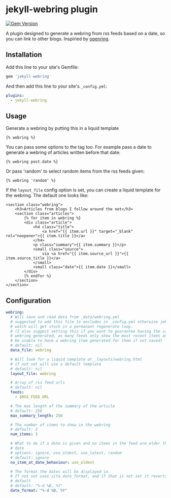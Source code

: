 # jekyll-webring plugin

[![Gem Version](https://badge.fury.io/rb/jekyll-webring.svg)](https://badge.fury.io/rb/jekyll-webring)

A plugin designed to generate a webring from rss feeds based on a date, so you
can link to other blogs.
Inspiried by [openring](https://git.sr.ht/~sircmpwn/openring).

## Installation

Add this line to your site's Gemfile:

```ruby
gem 'jekyll-webring'
```

And then add this line to your site's `_config.yml`:

```yml
plugins:
  - jekyll-webring
```

## Usage

Generate a webring by putting this in a liquid template

```liquid
{% webring %}
```

You can pass some options to the tag too. For example pass a date to generate
a webring of articles written before that date:

```liquid
{% webring post.date %}
```

Or pass 'random' to select random items from the rss feeds given:

```liquid
{% webring 'random' %}
```

If the `layout_file` config option is set, you can create a liquid template
for the webring. The default one looks like:

```liquid
<section class="webring">
	<h3>Articles from blogs I follow around the net</h3>
	<section class="articles">
		{% for item in webring %}
		<div class="article">
			<h4 class="title">
				<a href="{{ item.url }}" target="_blank" rel="noopener">{{ item.title }}</a>
			</h4>
			<p class="summary">{{ item.summary }}</p>
			<small class="source">
				via <a href="{{ item.source_url }}">{{ item.source_title }}</a>
			</small>
			<small class="date">{{ item.date }}</small>
		</div>
		{% endfor %}
	</section>
</section>
```

## Configuration

```yaml
webring:
  # Will save and read data from _data/webring.yml
  # suggested to add this file to excludes in _config.yml otherwise jekyll
  # watch will get stuck in a permanant regenerate loop.
  # (I also suggest setting this if you want to guarantee having the same
  # webring generated, as many feeds only show the most recent items and will
  # be unable to have a webring item generated for them if not saved)
  # default: nil
  data_file: webring

  # Will look for a liquid template at _layouts/webring.html
  # if not set will use a default template
  # default: nil
  layout_file: webring

  # Array of rss feed urls
  # default: nil
  feeds:
    - $RSS_FEED_URL

  # The max length of the summary of the article
  # default: 256
  max_summary_length: 256

  # The number of items to show in the webring
  # default: 3
  num_items: 3

  # What to do if a date is given and no items in the feed are older than that
  # date
  # options: ignore, use_oldest, use_latest, random
  # default: ignore
  no_item_at_date_behaviour: use_oldest

  # The format the dates will be displayed in.
  # If not set uses site.date_format, and if that is not set it reverts to
  # default
  # default: "%-d %B, %Y"
  date_format: "%-d %B, %Y"
```
